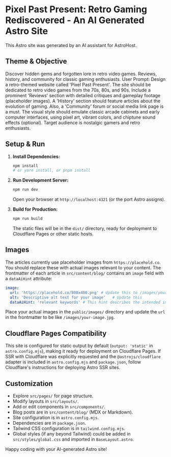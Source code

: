 
# Pixel Past Present: Retro Gaming Rediscovered - An AI Generated Astro Site

This Astro site was generated by an AI assistant for AstroHost.

## Theme & Objective
Discover hidden gems and forgotten lore in retro video games. Reviews, history, and community for classic gaming enthusiasts.
User Prompt: Design a retro-themed website called 'Pixel Past Present'. The site should be dedicated to retro video games from the 70s, 80s, and 90s. Include a prominent 'Reviews' section with detailed critiques and gameplay footage (placeholder images). A 'History' section should feature articles about the evolution of gaming. Also, a 'Community' forum or social media link page is a must. The visual style should emulate classic arcade cabinets and early computer interfaces, using pixel art, vibrant colors, and chiptune sound effects (optional). Target audience is nostalgic gamers and retro enthusiasts.

## Setup & Run

1.  **Install Dependencies:**
    ```bash
    npm install 
    # or yarn install, or pnpm install
    ```

2.  **Run Development Server:**
    ```bash
    npm run dev
    ```
    Open your browser at `http://localhost:4321` (or the port Astro assigns).

3.  **Build for Production:**
    ```bash
    npm run build
    ```
    The static files will be in the `dist/` directory, ready for deployment to Cloudflare Pages or other static hosts.

## Images
The articles currently use placeholder images from `https://placehold.co`. You should replace these with actual images relevant to your content.
The frontmatter of each article in `src/content/blog/` contains an `image` field with a `dataAiHint` attribute:
```yaml
image:
  url: 'https://placehold.co/800x400.png' # Update this to /images/your-image.jpg after placing it in public/images
  alt: 'Descriptive alt text for your image'   # Update this
  dataAiHint: 'relevant keywords' # This hint describes the intended image. Use it to find or generate a replacement.
```
Place your actual images in the `public/images/` directory and update the `url` in the frontmatter to be like `/images/your-image.jpg`.

## Cloudflare Pages Compatibility
This site is configured for static output by default (`output: 'static'` in `astro.config.mjs`), making it ready for deployment on Cloudflare Pages.
If SSR with Cloudflare was explicitly requested and the `@astrojs/cloudflare` adapter is included in `astro.config.mjs` and `package.json`, follow Cloudflare's instructions for deploying Astro SSR sites.

## Customization
- Explore `src/pages/` for page structure.
- Modify layouts in `src/layouts/`.
- Add or edit components in `src/components/`.
- Blog posts are in `src/content/blog/` (MDX or Markdown).
- Site configuration is in `astro.config.mjs`.
- Dependencies are in `package.json`.
- Tailwind CSS configuration is in `tailwind.config.mjs`.
- Global styles (if any beyond Tailwind) could be added in `src/styles/global.css` and imported in `BaseLayout.astro`.

Happy coding with your AI-generated Astro site!
  